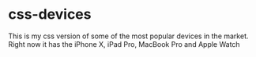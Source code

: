 # css-devices
This is my css version of some of the most popular devices in the market. Right now it has the iPhone X, iPad Pro, MacBook Pro and Apple Watch
